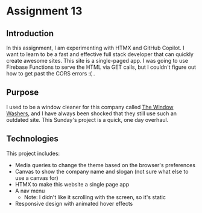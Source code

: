 # Assignment 13

## Introduction
In this assignment, I am experimenting with HTMX and GitHub Copilot. I want to learn to be a fast and effective full stack developer that can quickly create awesome sites. This site is a single-paged app. I was going to use Firebase Functions to serve the HTML via GET calls, but I couldn't figure out how to get past the CORS errors :( .

## Purpose
I used to be a window cleaner for this company called [The Window Washers](http://www.thewindowwashers.net), and I have always been shocked that they still use such an outdated site. This Sunday's project is a quick, one day overhaul.

## Technologies
This project includes:
- Media queries to change the theme based on the browser's preferences
- Canvas to show the company name and slogan (not sure what else to use a canvas for)
- HTMX to make this website a single page app
- A nav menu
  - Note: I didn't like it scrolling with the screen, so it's static
- Responsive design with animated hover effects
